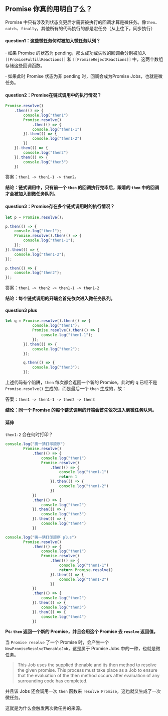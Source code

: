 ## Promise 你真的用明白了么？

Promise 中只有涉及到状态变更后才需要被执行的回调才算是微任务。像`then`、`catch`、`finally`，其他所有的代码执行的都是宏任务（从上往下，同步执行）



#### question1：这些微任务何时被加入微任务队列？

**·** 如果 Promise 的状态为 pending，那么成功或失败的回调会分别被加入`[[PromiseFulfillReactions]]` 和 `[[PromiseRejectReactions]]` 中，这两个数组存储这些回调函数。

**·** 如果此时 Promise 状态为非 pending 时，回调会成为Promise Jobs，也就是微任务。



#### question2：Promise在链式调用中的执行情况？

```js
Promise.resolve()
    .then(() => {
        console.log("then1")
        Promise.resolve()
            .then(() => {
            console.log("then1-1")
        }).then(() => {
            console.log("then1-2")
        })
    }).then(() => {
        console.log("then2")
    }).then(() => {
        console.log("then3")
    })
```

答案：`then1 -> then1-1 -> then2`。

**结论：链式调用中，只有前一个 `then` 的回调执行完毕后，跟着的 `then` 中的回调才会被加入到微任务队列。**



#### question3：Promise存在多个链式调用时的执行情况？

```js
let p = Promise.resolve();

p.then(() => {
    console.log("then1"); 
    Promise.resolve().then(() => {
        console.log("then1-1");
    });
}).then(() => {
    console.log("then1-2");
});

p.then(() => {
    console.log("then2");
});
```

答案：`then1 -> then2 -> then1-1 -> then1-2`

**结论：每个链式调用的开端会首先依次进入微任务队列。**



#### question3 plus

```js
let q = Promise.resolve().then(() => {
            console.log("then1"); 
            Promise.resolve().then(() => {
                console.log("then1-1");
            });
        }).then(() => {
            console.log("then2");
        });

        q.then(() => {
            console.log("then3");
        });
```

上述代码有个陷阱，`then` 每次都会返回一个新的 Promise，此时的 q 已经不是 `Promise.resolve()` 生成的，而是最后一个 `then` 生成的，故：

答案：`then1 -> then1-1 -> then2 -> then3`

**结论：同一个 Promise 的每个链式调用的开端会首先依次进入到微任务队列。**



#### 延伸

`then1-2` 会在何时打印？

```js
console.log("猜一猜打印顺序")
        Promise.resolve()
            .then(() => {
                console.log("then1")
                Promise.resolve()
                    .then(() => {
                        console.log("then1-1")
                        return 1
                    }).then(() => {
                        console.log("then1-2")
                    })
            })
            .then(() => {
                console.log("then2")
            }).then(() => {
                console.log("then3")
            }).then(() => {
                console.log("then4")
            })
```

```js
console.log("猜一猜打印顺序 plus")
        Promise.resolve()
            .then(() => {
                console.log("then1")
                Promise.resolve()
                    .then(() => {
                        console.log("then1-1")
                        return Promise.resolve()
                    }).then(() => {
                        console.log("then1-2")
                    })
            })
            .then(() => {
                console.log("then2")
            }).then(() => {
                console.log("then3")
            }).then(() => {
                console.log("then4")
            })
```

**Ps:  `then` 返回一个新的 Promise，并且会用这个 Promise 去 `resolve` 返回值。**



当 `Promise resolve` 了一个 Promise 时，会产生一个`NewPromiseResolveThenableJob`，这是属于 Promise Jobs 中的一种，也就是微任务。

> This Job uses the supplied thenable and its then method to resolve the given promise. This process must take place as a Job to ensure that the evaluation of the then method occurs after evaluation of any surrounding code has completed.

并且该 Jobs 还会调用一次 `then` 函数来 `resolve Promise`，这也就又生成了一次微任务。

这就是为什么会触发两次微任务的来源。

